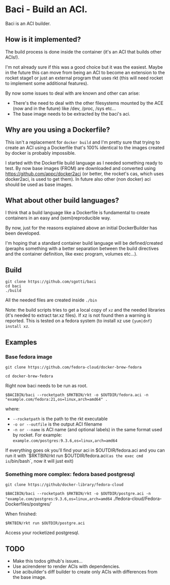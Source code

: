 # Baci - Build an ACI.

Baci is an ACI builder.

## How is it implemented?
The build process is done inside the container (it's an ACI that builds other ACIs!).

I'm not already sure if this was a good choice but it was the easiest.
Maybe in the future this can move from being an ACI to become an extension to the rocket stage1 or just an external program that uses rkt (this will need rocket to implement some additional features).

By now some issues to deal with are known and other can arise:
 * There's the need to deal with the other filesystems mounted by the ACE (now and in the future) like /dev, /proc, /sys etc...
 * The base image needs to be extracted by the baci's aci.


## Why are you using a Dockerfile?
This isn't a replacement for `docker build` and I'm pretty sure that trying to create an ACI using a Dockerfile that's 100% identical to the images created by docker is probably impossible.

I started with the Dockerfile build language as I needed something ready to test.
By now base images (FROM) are downloaded and converted using https://github.com/appc/docker2aci (or better, the rocket's cas, which uses docker2aci, is used to get them). In future also other (non docker) aci should be used as base images.

## What about other build languages?
I think that a build language like a Dockerfile is fundamental to create containers in an easy and (semi)reproducible way.

By now, just for the reasons explained above an initial DockerBuilder has been developed.

I'm hoping that a standard container build language will be defined/created (peraphs something with a better separation between the build directives and the container definition, like exec program, volumes etc...).


## Build
```
git clone https://github.com/sgotti/baci
cd baci
./build
```

All the needed files are created inside `./bin`

Note: the build scripts tries to get a local copy of `xz` and the needed libraries (it's needed to extract tar.xz files). If xz is not found then a warning is reported. This is tested on a fedora system (to install xz use `{yum|dnf} install xz`.

## Examples

### Base fedora image
`git clone https://github.com/fedora-cloud/docker-brew-fedora`

`cd docker-brew-fedora`

Right now baci needs to be run as root.

`$BACIBIN/baci --rocketpath $RKTBIN/rkt -o $OUTDIR/fedora.aci -n "example.com/fedora:21,os=linux,arch=amd64" .`

where:

* `--rocketpath` is the path to the rkt executable
* `-o or --outfile` is the output ACI filename
* `-n or --name` is ACI name (and optional labels) in the same format used by rocket. For example: `example.com/postgres:9.3.6,os=linux,arch=amd64`

If everything goes ok you'll find your aci in $OUTDIR/fedora.aci and you can run it with `$RKTBIN/rkt run $OUTDIR/fedora.aci` (as the exec cmd is `/bin/bash`, now it will just exit)


### Something more complex: fedora based postgresql
`git clone https://github/docker-library/fedora-cloud`

`$BACIBIN/baci --rocketpath $RKTBIN/rkt -o $OUTDIR/postgre.aci -n "example.com/postgres:9.3.6,os=linux,arch=amd64` ./fedora-cloud/Fedora-Dockerfiles/postgres/`

When finished:

`$RKTBIN/rkt run $OUTDIR/postgre.aci`

Access your rocketized postgresql.



## TODO

* Make this todos github's issues...
* Use acirenderer to render ACIs with dependencies.
* Use acibuilder's diff builder to create only ACIs with differences from the base image. 

